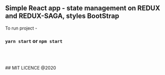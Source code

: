 ## Simple React app - state management on REDUX and REDUX-SAGA, styles BootStrap

To run project -

### `yarn start` or `npm start`

<br>
<br>
<br>
## MIT LICENCE @2020
